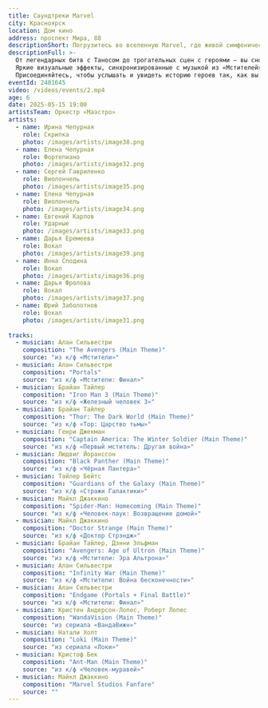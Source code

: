```yaml
---
title: Саундтреки Marvel
city: Красноярск
location: Дом кино
address: проспект Мира, 88
descriptionShort: Погрузитесь во вселенную Marvel, где живой симфонический оркестр и захватывающая анимация на экране оживляют лучшие моменты фильмов!
descriptionFull: >-
  От легендарных битв с Таносом до трогательных сцен с героями — вы снова переживете эмоции саги под мощь оркестра.
  Яркие визуальные эффекты, синхронизированные с музыкой из «Мстителей», «Чёрной Пантеры» и «Стражей Галактики», перенесут вас в эпицентр событий. Это не просто концерт — это путешествие в сердце КВМ, где каждая нота и кадр напомнят, почему Marvel стал частью нашей культуры.
  Присоединяйтесь, чтобы услышать и увидеть историю героев так, как вы ещё не испытывали!
eventId: 2401645
video: /videos/events/2.mp4
age: 6
date: 2025-05-15 19:00
artistsTeam: Оркестр «Маэстро»
artists:
  - name: Ирина Чепурная
    role: Скрипка
    photo: /images/artists/image38.png
  - name: Елена Чепурная
    role: Фортепиано
    photo: /images/artists/image32.png
  - name: Сергей Гавриленко
    role: Виолончель
    photo: /images/artists/image35.png
  - name: Елена Чепурная
    role: Виолончель
    photo: /images/artists/image34.png  
  - name: Евгений Карлов
    role: Ударные
    photo: /images/artists/image33.png
  - name: Дарья Еремеева
    role: Вокал
    photo: /images/artists/image39.png
  - name: Инна Сподина
    role: Вокал
    photo: /images/artists/image36.png
  - name: Дарья Фролова
    role: Вокал
    photo: /images/artists/image37.png
  - name: Юрий Заболотнов
    role: Вокал
    photo: /images/artists/image31.png
 
tracks:
  - musician: Алан Сильвестри
    composition: "The Avengers (Main Theme)"
    source: "из к/ф «Мстители»"
  - musician: Алан Сильвестри
    composition: "Portals"
    source: "из к/ф «Мстители: Финал»"
  - musician: Брайан Тайлер
    composition: "Iron Man 3 (Main Theme)"
    source: "из к/ф «Железный человек 3»"
  - musician: Брайан Тайлер
    composition: "Thor: The Dark World (Main Theme)"
    source: "из к/ф «Тор: Царство тьмы»"
  - musician: Генри Джекман
    composition: "Captain America: The Winter Soldier (Main Theme)"
    source: "из к/ф «Первый мститель: Другая война»"
  - musician: Людвиг Йоранссон
    composition: "Black Panther (Main Theme)"
    source: "из к/ф «Чёрная Пантера»"
  - musician: Тайлер Бейтс
    composition: "Guardians of the Galaxy (Main Theme)"
    source: "из к/ф «Стражи Галактики»"
  - musician: Майкл Джаккино
    composition: "Spider-Man: Homecoming (Main Theme)"
    source: "из к/ф «Человек-паук: Возвращение домой»"
  - musician: Майкл Джаккино
    composition: "Doctor Strange (Main Theme)"
    source: "из к/ф «Доктор Стрэндж»"
  - musician: Брайан Тайлер, Дэнни Эльфман
    composition: "Avengers: Age of Ultron (Main Theme)"
    source: "из к/ф «Мстители: Эра Альтрона»"
  - musician: Алан Сильвестри
    composition: "Infinity War (Main Theme)"
    source: "из к/ф «Мстители: Война бесконечности»"
  - musician: Алан Сильвестри
    composition: "Endgame (Portals + Final Battle)"
    source: "из к/ф «Мстители: Финал»"
  - musician: Кристен Андерсон-Лопес, Роберт Лопес
    composition: "WandaVision (Main Theme)"
    source: "из сериала «ВандаВижн»"
  - musician: Натали Холт
    composition: "Loki (Main Theme)"
    source: "из сериала «Локи»"
  - musician: Кристоф Бек
    composition: "Ant-Man (Main Theme)"
    source: "из к/ф «Человек-муравей»"
  - musician: Майкл Джаккино
    composition: "Marvel Studios Fanfare"
    source: ""
---
```

